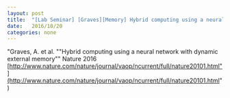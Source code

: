 ```yaml
---
layout: post
title:  "[Lab Seminar] [Graves][Memory] Hybrid computing using a neural network with dynamic external memory"
date:   2016/10/20
categories: none
---
```




"Graves, A. et al. ""Hybrid computing using a neural network with dynamic external memory"" Nature 2016 [http://www.nature.com/nature/journal/vaop/ncurrent/full/nature20101.html"](http://www.nature.com/nature/journal/vaop/ncurrent/full/nature20101.html")









 

